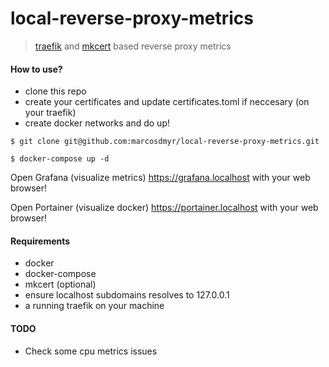 # local-reverse-proxy-metrics

>  [traefik](https://github.com/containous/traefik) and [mkcert](https://github.com/FiloSottile/mkcert) based reverse proxy metrics

#### How to use?
* clone this repo
* create your certificates and update certificates.toml if neccesary (on your traefik)
* create docker networks and do up!

`$ git clone git@github.com:marcosdmyr/local-reverse-proxy-metrics.git`

`$ docker-compose up -d`

Open Grafana (visualize metrics) https://grafana.localhost with your web browser!

Open Portainer (visualize docker) https://portainer.localhost with your web browser!


#### Requirements
* docker
* docker-compose
* mkcert (optional)
* ensure localhost subdomains resolves to 127.0.0.1
* a running traefik on your machine

#### TODO
- Check some cpu metrics issues
